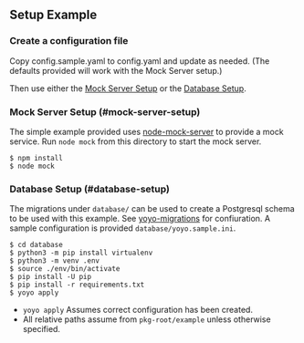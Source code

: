 ## Setup Example

### Create a configuration file

Copy config.sample.yaml to config.yaml and update as needed. (The defaults provided will work with the Mock Server setup.)

Then use either the [Mock Server Setup](#mock-server-setup) or the
[Database Setup](#database-setup).

### Mock Server Setup (#mock-server-setup)

The simple example provided uses [node-mock-server](https://www.npmjs.com/package/node-mock-server) to provide a mock service. Run `node mock` from this directory
to start the mock server.

```
$ npm install
$ node mock
```

### Database Setup (#database-setup)

The migrations under `database/` can be used to create a Postgresql schema to be used with this example. See [yoyo-migrations](https://pypi.org/project/yoyo-migrations/) for confiuration. A sample configuration is provided `database/yoyo.sample.ini`.

```
$ cd database
$ python3 -m pip install virtualenv
$ python3 -m venv .env
$ source ./env/bin/activate
$ pip install -U pip
$ pip install -r requirements.txt
$ yoyo apply
```

-   `yoyo apply` Assumes correct configuration has been created.
-   All relative paths assume from `pkg-root/example` unless otherwise specified.
